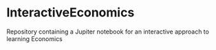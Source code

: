# InteractiveEconomics
Repository containing a Jupiter notebook for an interactive approach to learning Economics
